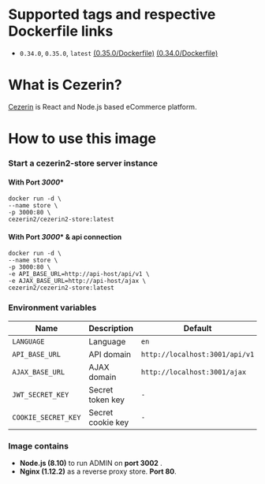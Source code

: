# Supported tags and respective Dockerfile links

- ```0.34.0```, ```0.35.0```, ```latest```
[(0.35.0/Dockerfile)](https://github.com/cezerin2/docker-cezerin2/blob/v0.35.0/cezerin2-store/Dockerfile)
[(0.34.0/Dockerfile)](https://github.com/cezerin2/docker-cezerin2/blob/v0.34.0/cezerin2-store/Dockerfile)


# What is Cezerin?
[Cezerin](https://github.com/cezerin2/cezerin2) is React and Node.js based eCommerce platform.

# How to use this image

### Start a cezerin2-store server instance

#### With Port ***3000****

```shell
docker run -d \
--name store \
-p 3000:80 \
cezerin2/cezerin2-store:latest
```

#### With Port ***3000**** & api connection

```shell
docker run -d \
--name store \
-p 3000:80 \
-e API_BASE_URL=http://api-host/api/v1 \ 
-e AJAX_BASE_URL=http://api-host/ajax \ 
cezerin2/cezerin2-store:latest
```

### Environment variables

Name|Description|Default
-|-|-
`LANGUAGE`|Language|`en`
`API_BASE_URL`|API domain|`http://localhost:3001/api/v1`
`AJAX_BASE_URL`|AJAX domain|`http://localhost:3001/ajax`
`JWT_SECRET_KEY`|Secret token key|`-`
`COOKIE_SECRET_KEY`|Secret cookie key|`-`

### Image contains

- **Node.js (8.10)** to run
ADMIN on **port 3002** .
- **Nginx (1.12.2)** as a reverse proxy store. **Port 80**.

